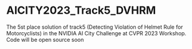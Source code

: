 # AICITY2023_Track5_DVHRM
The 5st place solution of track5 (Detecting Violation of Helmet Rule for Motorcyclists) in the NVIDIA AI City Challenge at CVPR 2023 Workshop.
Code will be open source soon

